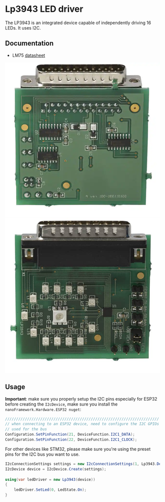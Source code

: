 # Lp3943 LED driver

The LP3943 is an integrated device capable of independently driving 16 LEDs. It uses I2C.

## Documentation

- LM75 [datasheet](https://www.ti.com/lit/ds/symlink/lp3943.pdf)

![Lp3943 eval board example back side](https://raw.githubusercontent.com/nanoframework/nanoFramework.IoT.Device/develop/devices/Lp3943/Lp3943_eval_back.png)
![Lp3943 eval board example front side](https://raw.githubusercontent.com/nanoframework/nanoFramework.IoT.Device/develop/devices/Lp3943/Lp3943_eval_front.png)

## Usage

**Important**: make sure you properly setup the I2C pins especially for ESP32 before creating the `I2cDevice`, make sure you install the `nanoFramework.Hardware.ESP32 nuget`:

```csharp
//////////////////////////////////////////////////////////////////////
// when connecting to an ESP32 device, need to configure the I2C GPIOs
// used for the bus
Configuration.SetPinFunction(21, DeviceFunction.I2C1_DATA);
Configuration.SetPinFunction(22, DeviceFunction.I2C1_CLOCK);
```

For other devices like STM32, please make sure you're using the preset pins for the I2C bus you want to use.

```csharp
I2cConnectionSettings settings = new I2cConnectionSettings(1, Lp3943.DefaultI2cAddress);
I2cDevice device = I2cDevice.Create(settings);

using(var ledDriver = new Lp3943(device))
{
    ledDriver.SetLed(0, LedState.On);
}
```
